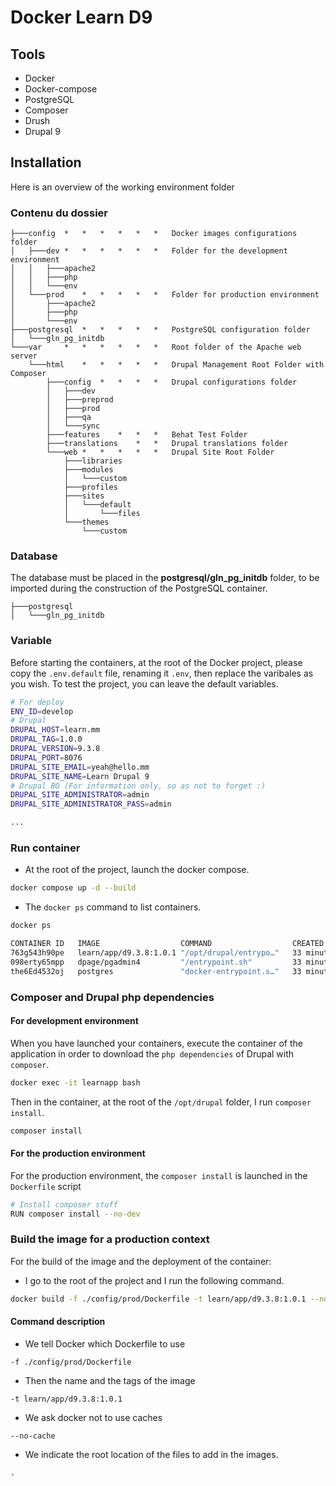 # Docker Learn D9

## Tools

- Docker
- Docker-compose
- PostgreSQL
- Composer
- Drush
- Drupal 9

## Installation

Here is an overview of the working environment folder

### Contenu du dossier

```
├───config  *   *   *   *   *   *   Docker images configurations folder
│   ├───dev *   *   *   *   *   *   Folder for the development environment
│   │   ├───apache2
│   │   ├───php
│   │   └───env
│   └───prod    *   *   *   *   *   Folder for production environment
│       ├───apache2
│       ├───php
│       └───env
├───postgresql  *   *   *   *   *   PostgreSQL configuration folder
│   └───gln_pg_initdb
└───var     *   *   *   *   *   *   Root folder of the Apache web server
    └───html    *   *   *   *   *   Drupal Management Root Folder with Composer
        ├───config  *   *   *   *   Drupal configurations folder
        │   ├───dev
        │   ├───preprod
        │   ├───prod
        │   ├───qa
        │   └───sync
        ├───features    *   *   *   Behat Test Folder
        ├───translations    *   *   Drupal translations folder
        └───web *   *   *   *   *   Drupal Site Root Folder
            ├───libraries
            ├───modules
            │   └───custom
            ├───profiles
            ├───sites
            │   └───default
            │       └───files
            └───themes
                └───custom       
```


### Database
The database must be placed in the **postgresql/gln_pg_initdb** folder, to be imported during the construction of the PostgreSQL container.

```
├───postgresql
│   └───gln_pg_initdb        
```

### Variable
Before starting the containers, at the root of the Docker project, please copy the `.env.default` file, renaming it `.env`, then replace the varibales as you wish.
To test the project, you can leave the default variables.

```bash
# For deploy
ENV_ID=develop
# Drupal
DRUPAL_HOST=learn.mm
DRUPAL_TAG=1.0.0
DRUPAL_VERSION=9.3.8
DRUPAL_PORT=8076
DRUPAL_SITE_EMAIL=yeah@hello.mm
DRUPAL_SITE_NAME=Learn Drupal 9
# Drupal BO (For information only, so as not to forget :)
DRUPAL_SITE_ADMINISTRATOR=admin
DRUPAL_SITE_ADMINISTRATOR_PASS=admin

...
```

### Run container

- At the root of the project, launch the docker compose.

```bash
docker compose up -d --build
```

- The `docker ps` command to list containers.

```bash
docker ps

CONTAINER ID   IMAGE                  COMMAND                  CREATED          STATUS          PORTS                           NAMES
763g543h90pe   learn/app/d9.3.8:1.0.1 "/opt/drupal/entrypo…"   33 minutes ago   Up 33 minutes   0.0.0.0:8076->80/tcp            learnapp
098erty65mpp   dpage/pgadmin4         "/entrypoint.sh"         33 minutes ago   Up 33 minutes   443/tcp, 0.0.0.0:5051->80/tcp   learnpgadmin
the6Ed4532oj   postgres               "docker-entrypoint.s…"   33 minutes ago   Up 33 minutes   0.0.0.0:5944->5432/tcp          learnpg
```

### Composer and Drupal php dependencies

#### For development environment

When you have launched your containers, execute the container of the application in order to download the `php dependencies` of Drupal with `composer`.

```bash
docker exec -it learnapp bash
```

Then in the container, at the root of the `/opt/drupal` folder, I run `composer install`.

```bash
composer install
```

#### For the production environment

For the production environment, the `composer install` is launched in the `Dockerfile` script

```bash
# Install composer stuff
RUN composer install --no-dev
```

### Build the image for a production context

For the build of the image and the deployment of the container:

- I go to the root of the project and I run the following command.

```bash
docker build -f ./config/prod/Dockerfile -t learn/app/d9.3.8:1.0.1 --no-cache .
```

#### Command description

- We tell Docker which Dockerfile to use

```
-f ./config/prod/Dockerfile 
```

- Then the name and the tags of the image

```
-t learn/app/d9.3.8:1.0.1
```

- We ask docker not to use caches

```
--no-cache
```

- We indicate the root location of the files to add in the images.

```
.
```
